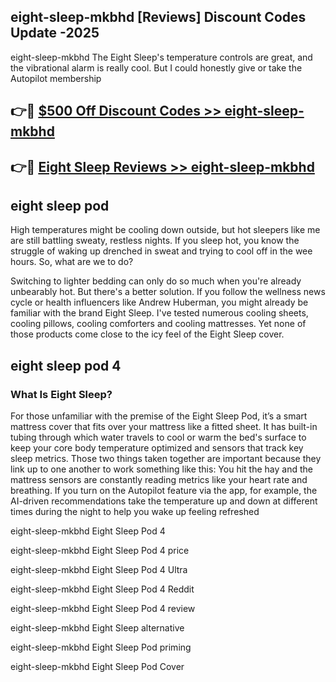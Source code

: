 ## eight-sleep-mkbhd [Reviews​] Discount Codes Update -2025

eight-sleep-mkbhd The Eight Sleep's temperature controls are great, and the vibrational alarm is really cool. But I could honestly give or take the Autopilot membership

## 👉🔴 [$500 Off Discount Codes >> eight-sleep-mkbhd](http://download.freeplayer.one?title=eight-sleep-mkbhd&ref=18-ES)

## 👉🔴 [Eight Sleep Reviews >> eight-sleep-mkbhd](http://download.freeplayer.one?title=eight-sleep-mkbhd&ref=18-ES)

## eight sleep pod

High temperatures might be cooling down outside, but hot sleepers like me are still battling sweaty, restless nights. If you sleep hot, you know the struggle of waking up drenched in sweat and trying to cool off in the wee hours. So, what are we to do?

Switching to lighter bedding can only do so much when you're already unbearably hot. But there's a better solution. If you follow the wellness news cycle or health influencers like Andrew Huberman, you might already be familiar with the brand Eight Sleep. I've tested numerous cooling sheets, cooling pillows, cooling comforters and cooling mattresses. Yet none of those products come close to the icy feel of the Eight Sleep cover.

## eight sleep pod 4

### What Is Eight Sleep?

For those unfamiliar with the premise of the Eight Sleep Pod, it’s a smart mattress cover that fits over your mattress like a fitted sheet. It has built-in tubing through which water travels to cool or warm the bed's surface to keep your core body temperature optimized and sensors that track key sleep metrics. Those two things taken together are important because they link up to one another to work something like this: You hit the hay and the mattress sensors are constantly reading metrics like your heart rate and breathing. If you turn on the Autopilot feature via the app, for example, the AI-driven recommendations take the temperature up and down at different times during the night to help you wake up feeling refreshed

eight-sleep-mkbhd Eight Sleep Pod 4

eight-sleep-mkbhd Eight Sleep Pod 4 price

eight-sleep-mkbhd Eight Sleep Pod 4 Ultra

eight-sleep-mkbhd Eight Sleep Pod 4 Reddit

eight-sleep-mkbhd Eight Sleep Pod 4 review

eight-sleep-mkbhd Eight Sleep alternative

eight-sleep-mkbhd Eight Sleep Pod priming

eight-sleep-mkbhd Eight Sleep Pod Cover